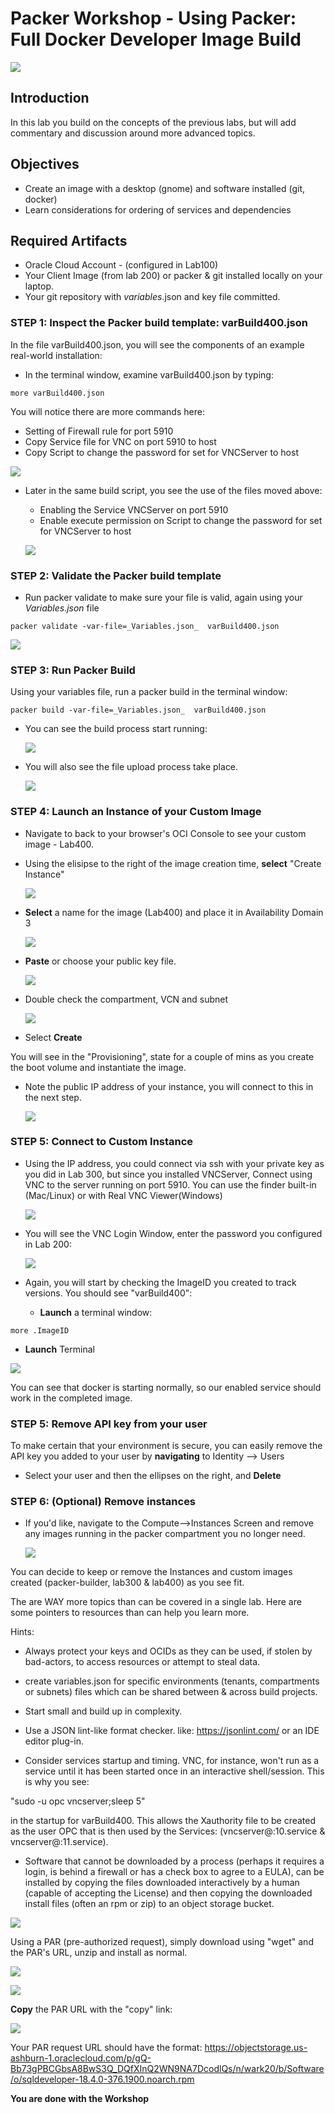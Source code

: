 # Packer Workshop - Using Packer:  Full Docker Developer Image Build

![](images/WorkshopHeader/400.png)

## Introduction

In this lab you build on the concepts of the previous labs, but will add commentary and discussion around more advanced topics.  
 
## Objectives

- Create an image with a desktop (gnome) and software installed (git, docker)
- Learn considerations for ordering of services and dependencies

## Required Artifacts

- Oracle Cloud Account - (configured in Lab100)
- Your Client Image (from lab 200) or packer & git installed locally on your laptop.
- Your git repository with _variables_.json and key file committed.

### **STEP 1**: Inspect the Packer build template: varBuild400.json

In the file varBuild400.json, you will see the components of an example real-world installation:

- In the terminal window, examine varBuild400.json by typing:

```
more varBuild400.json 
```
You will notice there are more commands here:

  - Setting of Firewall rule for port 5910
  - Copy Service file for VNC on port 5910 to host
  - Copy Script to change the password for set for VNCServer to host

  ![](images/Lab400/1.png)

- Later in the same build script, you see the use of the files moved above:

  - Enabling the Service VNCServer on port 5910 
  - Enable execute permission on Script to change the password for set for VNCServer to host

  ![](images/Lab400/1.2.png)

### **STEP 2**: Validate the Packer build template 

- Run packer validate to make sure your file is valid, again using your _Variables.json_ file

```
packer validate -var-file=_Variables.json_  varBuild400.json
```
  ![](images/Lab400/2.1.png)

### **STEP 3**: Run Packer Build

Using your variables file, run a packer build in the terminal window:

```
packer build -var-file=_Variables.json_  varBuild400.json
```

- You can see the build process start running:

   ![](images/Lab400/5.png)

- You will also see the file upload process take place.
  
   ![](images/Lab400/10.png)
 
### **STEP 4**: Launch an Instance of your Custom Image

- Navigate to back to your browser's OCI Console to see your custom image - Lab400.

- Using the elisipse to the right of the image creation time, **select** "Create Instance"

  ![](images/Lab400/11.png)

- **Select** a name for the image (Lab400) and place it in  Availability Domain 3

  ![](images/Lab400/14.png)

- **Paste** or choose your public key file.

  ![](images/Lab400/13.png)

- Double check the compartment, VCN and subnet  

  ![](images/Lab400/15.png)

- Select **Create**
  
You will see in the "Provisioning", state for a couple of mins as you create the boot volume and instantiate the image.  

- Note the public IP address of your instance, you will connect to this in the next step.

  ![](images/Lab400/12.png)

### **STEP 5**: Connect to Custom Instance

- Using the IP address, you could connect via ssh with your private key as you did in Lab 300, but since you installed VNCServer, Connect using VNC to the server running on port 5910.  You can use the finder built-in (Mac/Linux) or with Real VNC Viewer(Windows)

  ![](images/Lab400/13.png)

- You will see the VNC Login Window, enter the password you configured in Lab 200:

  ![](images/Lab400/16.png)

- Again, you will start by checking the ImageID you created to track versions.  You should see "varBuild400":

  - **Launch** a terminal window:

```
more .ImageID
```

  - **Launch** Terminal

  ![](images/Lab400/20.png)

You can see that docker is starting normally, so our enabled service should work in the completed image.

### **STEP 5**: Remove API key from your user

To make certain that your environment is secure, you can easily remove the API key you added to your user by **navigating** to Identity --> Users

- Select your user and then the ellipses on the right, and **Delete**  

### **STEP 6**: (Optional) Remove instances

- If you'd like, navigate to the Compute-->Instances Screen and remove any images running in the packer compartment you no longer need. 

  ![](images/Lab400/21.png)

You can decide to keep or remove the Instances and custom images created (packer-builder, lab300 & lab400) as you see fit.

The are WAY more topics than can be covered in a single lab. Here are some pointers to resources than can help you learn more.

 Hints:

  - Always protect your keys and OCIDs as they can be used, if stolen by bad-actors, to access resources or attempt to steal data.

  - create variables.json for specific environments (tenants, compartments or subnets) files which can be shared between & across build projects.
  
  - Start small and build up in complexity.

  - Use a JSON lint-like format checker. like: https://jsonlint.com/ or an IDE editor plug-in.

  - Consider services startup and timing. VNC, for instance, won't run as a service until it has been started once in an interactive shell/session.  This is why you see:

   "sudo -u opc vncserver;sleep 5"

   in the startup for varBuild400.  This allows the Xauthority file to be created as the user OPC that is then used by the Services: (vncserver@:10.service & vncserver@:11.service).

   - Software that cannot be downloaded by a process (perhaps it requires a login, is behind a firewall or has a  check box to agree to a EULA), can be installed by copying the files downloaded interactively by a human (capable of accepting the License) and then copying the downloaded install files (often an rpm or zip) to an object storage bucket.
  
![](images/Lab400/6.2.png)

  Using a PAR (pre-authorized request), simply download using "wget" and the PAR's URL, unzip and install as normal.

![](images/Lab400/6.4.png)

![](images/Lab400/6.5.png)

**Copy** the PAR URL with the "copy" link:

![](images/Lab400/6.6.png)

Your PAR request URL should have the format:
https://objectstorage.us-ashburn-1.oraclecloud.com/p/gQ-Bb73gPBCGbsA8BwS3Q_DQfXInQ2WN9NA7DcodlQs/n/wark20/b/Software/o/sqldeveloper-18.4.0-376.1900.noarch.rpm


**You are done with the Workshop**